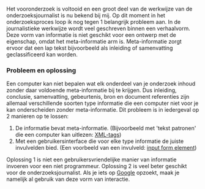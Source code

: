 
Het vooronderzoek is voltooid en een groot deel van de werkwijze van de onderzoeksjournalist is nu bekend bij mij. Op dit moment in het onderzoeksproces loop ik nog tegen 1 belangrijk probleem aan. In de journalistieke werkwijze wordt veel geschreven binnen een verhaalvorm. Deze vorm van informatie is niet geschikt voor een ontwerp met de eigenschap, omdat het meta-informatie arm is. Meta-informatie zorgt ervoor dat een lap tekst bijvoorbeeld als inleiding of samenvatting geclassificeerd kan worden.


### Probleem en oplossing
Een computer kan niet bepalen wat elk onderdeel van je onderzoek inhoud zonder daar voldoende meta-informatie bij te krijgen. Dus inleiding, conclusie, samenvatting, gebeurtenis, bron en document referenties zijn allemaal verschillende soorten type informatie die een computer niet voor je kan onderscheiden zonder meta-informatie. Dit probleem is in iedergeval op 2 manieren op te lossen:

1. De informatie bevat meta-informatie. (Bijvoorbeeld met 'tekst patronen' die een computer kan uitlezen: [XML-tags](https://developer.mozilla.org/en-US/docs/Web/XML/XML_introduction))
2. Met een gebruikersinterface die voor elke type informatie de juiste invulvelden bied. (Een voorbeeld van een invulveld: [input form element](https://developer.mozilla.org/en-US/docs/Web/HTML/Element/input))


Oplossing 1 is niet een gebruikersvriendelijke manier van informatie invoeren voor een niet programmeur. Oplossing 2 is veel beter geschikt voor de onderzoeksjournalist. Als je iets op [Google](https://www.google.nl/) opzoekt, maak je namelijk al gebruik van deze vorm van interactie.


